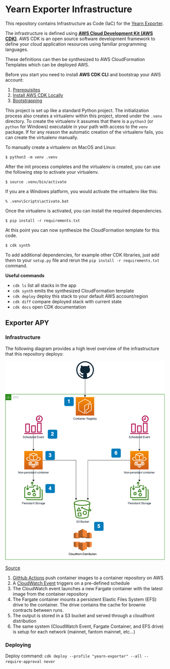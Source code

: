 
# Yearn Exporter Infrastructure

This repository contains Infrastructure as Code (IaC) for the [Yearn Exporter](https://github.com/yearn/yearn-exporter).

The infrastructure is defined using **[AWS Cloud Development Kit (AWS CDK)](https://aws.amazon.com/cdk/)**.
AWS CDK is an open source software development framework to define your cloud application resources using
familiar programming languages.

These definitions can then be synthesized to AWS CloudFormation Templates which can be deployed AWS.

Before you start you need to install **AWS CDK CLI** and bootstrap your AWS account:

1. [Prerequisites](https://docs.aws.amazon.com/cdk/latest/guide/getting_started.html#getting_started_prerequisites) 
2. [Install AWS CDK Locally](https://docs.aws.amazon.com/cdk/latest/guide/getting_started.html#getting_started_install)
3. [Bootstrapping](https://docs.aws.amazon.com/cdk/latest/guide/getting_started.html#getting_started_bootstrap)


This project is set up like a standard Python project.  The initialization
process also creates a virtualenv within this project, stored under the `.venv`
directory.  To create the virtualenv it assumes that there is a `python3`
(or `python` for Windows) executable in your path with access to the `venv`
package. If for any reason the automatic creation of the virtualenv fails,
you can create the virtualenv manually.

To manually create a virtualenv on MacOS and Linux:

```
$ python3 -m venv .venv
```

After the init process completes and the virtualenv is created, you can use the following
step to activate your virtualenv.

```
$ source .venv/bin/activate
```

If you are a Windows platform, you would activate the virtualenv like this:

```
% .venv\Scripts\activate.bat
```

Once the virtualenv is activated, you can install the required dependencies.

```
$ pip install -r requirements.txt
```

At this point you can now synthesize the CloudFormation template for this code.

```
$ cdk synth
```

To add additional dependencies, for example other CDK libraries, just add
them to your `setup.py` file and rerun the `pip install -r requirements.txt`
command.

**Useful commands**

 * `cdk ls`          list all stacks in the app
 * `cdk synth`       emits the synthesized CloudFormation template
 * `cdk deploy`      deploy this stack to your default AWS account/region
 * `cdk diff`        compare deployed stack with current state
 * `cdk docs`        open CDK documentation

## Exporter APY

### Infrastructure

The following diagram provides a high level overview of the infrastructure that this repository deploys:

![Infrastructure Diagram](./assets/YearnExporterAPY.png)

[Source](https://drive.google.com/file/d/11NLPexMjvfl2rVOuGtWutYu-Ya6qVsZD/view?usp=sharing)

1. [GitHub Actions](https://github.com/yearn/yearn-exporter/actions) push container images to a container repository on AWS
2. A [CloudWatch Event](https://docs.aws.amazon.com/AmazonCloudWatch/latest/events/WhatIsCloudWatchEvents.html) triggers on a pre-defined schedule
3. The CloudWatch event launches a new Fargate container with the latest image from the container repository
4. The Fargate container mounts a persistent Elastic Files System (EFS) drive to the container. The drive contains the cache for brownie contracts between runs.
5. The output is stored in a S3 bucket and served through a cloudfront distribution
6. The same system (CloudWatch Event, Fargate Container, and EFS drive) is setup for each network (mainnet, fantom mainnet, etc...)

### Deploying

Deploy command: `cdk deploy --profile "yearn-exporter" --all --require-approval never`